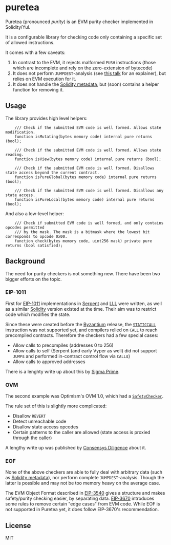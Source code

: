 # puretea

Puretea (pronounced *purity*) is an EVM purity checker implemented in Solidity/Yul.

It is a configurable library for checking code only containing a specific set of allowed instructions.

It comes with a few caveats:
1) In contrast to the EVM, it rejects malformed `PUSH` instructions
(those which are incomplete and rely on the zero-extension of bytecode)
2) It does not perform `JUMPDEST`-analysis (see [this talk](https://www.youtube.com/watch?v=8Cp8IsmIJl4)
for an explainer), but relies on EVM execution for it.
3) It does not handle the [Solidity metadata](https://docs.soliditylang.org/en/latest/metadata.html#contract-metadata),
but (soon) contains a helper function for removing it.

## Usage

The library provides high level helpers:
```solidity
    /// Check if the submitted EVM code is well formed. Allows state modification.
    function isMutating(bytes memory code) internal pure returns (bool);

    /// Check if the submitted EVM code is well formed. Allows state reading.
    function isView(bytes memory code) internal pure returns (bool);

    /// Check if the submitted EVM code is well formed. Disallows state access beyond the current contract.
    function isPureGlobal(bytes memory code) internal pure returns (bool);

    /// Check if the submitted EVM code is well formed. Disallows any state access.
    function isPureLocal(bytes memory code) internal pure returns (bool);
```

And also a low-level helper:
```solidity
    /// Check if submitted EVM code is well formed, and only contains opcodes permitted
    /// by the mask. The mask is a bitmask where the lowest bit corresponds to opcode 0x00.
    function check(bytes memory code, uint256 mask) private pure returns (bool satisfied);
```

## Background

The need for purity checkers is not something new. There have been two bigger efforts on the topic.

### EIP-1011

First for [EIP-1011](https://eips.ethereum.org/EIPS/eip-1011) implementations in [Serpent](https://github.com/ethereum/research/blob/master/impurity/check_for_impurity.se)
and [LLL](https://github.com/ethereum/casper/pull/143/files) were written, as well as a similar
[Solidity](https://gist.github.com/chriseth/9c3c4cbf6d3debddc6b14a8863d92719) version existed at the time. Their aim was to restrict code which modifies the state.

Since these were created before the [Byzantium](https://eips.ethereum.org/EIPS/eip-609) release, the
[`STATICCALL`](https://eips.ethereum.org/EIPS/eip-214) instruction was not supported yet, and compilers
relied on `CALL` to reach precompiled contracts. Therefore the checkers had a few special cases:
- Allow calls to precompiles (addresses 0 to 256)
- Allow calls to self (Serpent (and early Vyper as well) did not support `JUMP`s and performed in-contract control flow via `CALL`s)
- Allow calls to approved addresses

There is a lenghty write up about this by [Sigma Prime](https://blog.sigmaprime.io/evm-purity.html).

### OVM

The second example was Optimism's OVM 1.0, which had a [`SafetyChecker`](https://github.com/ethereum-optimism/contracts/blob/606577457191973b46034602f46ddcc130a5c0ac/contracts/optimistic-ethereum/OVM/execution/OVM_SafetyChecker.sol).

The rule set of this is slightly more complicated:
- Disallow `REVERT`
- Detect unreachable code
- Disallow state access opcodes
- Certain patterns to the caller are allowed (state access is proxied through the caller)

A lengthy write up was published by [Consensys Diligence](https://consensys.net/diligence/audits/2021/03/optimism-safetychecker/) about it.

### EOF

None of the above checkers are able to fully deal with arbitrary data (such as [Solidity metadata](https://docs.soliditylang.org/en/latest/metadata.html#contract-metadata)), nor perform complete `JUMPDEST`-analysis. Though the latter is possible and may not be too memory heavy on the average case.

The EVM Object Format described in [EIP-3540](https://eips.ethereum.org/EIPS/eip-3540) gives a structure and makes safety/purity checking easier, by separating data. [EIP-3670](https://eips.ethereum.org/EIPS/eip-3670) introduces some rules to remove certain "edge cases" from EVM code. While EOF is not supported in Puretea yet, it does follow EIP-3670's recommendation.

## License

MIT
